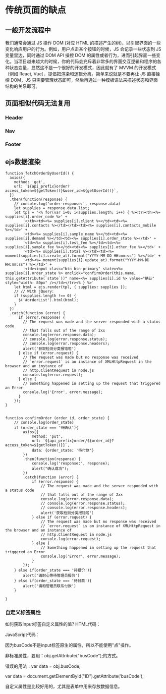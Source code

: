 # 传统页面的缺点

## 一般开发流程中

我们通常会通过 JS 操作 DOM \(对应 HTML 的描述产生的树\)，以引起界面的一些变化响应用户的行为。例如，用户点击某个按钮的时候，JS 会记录一些状态到 JS 变量里边，同时通过 DOM API 操控 DOM 的属性或者行为，进而引起界面一些变化。当项目越来越大的时候，你的代码会充斥着非常多的界面交互逻辑和程序的各种状态变量，显然这不是一个很好的开发模式，因此就有了 MVVM 的开发模式（例如 React, Vue），提倡把渲染和逻辑分离。简单来说就是不要再让 JS 直接操控 DOM，JS 只需要管理状态即可，然后再通过一种模板语法来描述状态和界面结构的关系即可。

## 页面相似代码无法复用

### Header

### Nav

### Footer

## ejs数据渲染

```text
function fetchOrderByUserId() {
  axios({
    method: 'get',
    url: `${api_prefix}order?access_token=${getToken()}&user_id=${getUserId()}`,
  })
  .then(function(response) {
    // console.log('order-response:', response.data)
    let supplies = response.data.list;
    let tpl = '<% for(var i=0; i<supplies.length; i++) { %><tr><th><%= supplies[i].order_code %>' +
        '</th><td><%= supplies[i].client %></td><td><%= supplies[i].contacts %></td></td><td><%= supplies[i].contacts_mobile %></td>' +
        '<td><%= supplies[i].sample_name %></td><td><%= supplies[i].demand %></td><td><%= supplies[i].order_state %></td>' +
        '<td><%= supplies[i].test_fee %></td><td><%= supplies[i].sample_fee %></td><td><%= supplies[i].other_fee %></td>' +
        '<td><%= supplies[i].total %></td><td><%= moment(supplies[i].create_at).format("YYYY-MM-DD HH:mm:ss") %></td>' +
        '<td><%= moment(supplies[i].update_at).format("YYYY-MM-DD HH:mm:ss") %></td>' +
        '<td><input class="btn btn-primary" state=<%= supplies[i].order_state %> onclick="confirmOrder(this.name, this.getAttribute(`state`))" name=<%= supplies[i].id %> value="确认" style="width: 80px" /></td></tr><% } %>'
    let html = ejs.render(tpl, { supplies: supplies });
    // // With jQuery:
    if (supplies.length !== 0) {
      $('#orderList').html(html);
    }
  })
  .catch(function (error) {
      if (error.response) {
        // The request was made and the server responded with a status code
        // that falls out of the range of 2xx
        console.log(error.response.data);
        // console.log(error.response.status);
        // console.log(error.response.headers);
        alert('获取检测分类报错啦')
      } else if (error.request) {
        // The request was made but no response was received
        // `error.request` is an instance of XMLHttpRequest in the browser and an instance of
        // http.ClientRequest in node.js
        console.log(error.request);
      } else {
        // Something happened in setting up the request that triggered an Error
        console.log('Error', error.message);
      }
    });
}


function confirmOrder (order_id, order_state) {
    // console.log(order_state)
    if (order_state === '待确认'){
        axios({
            method: 'put',
            url: `${api_prefix}order/${order_id}?access_token=${getToken()}}`,
            data: {order_state: '待付款'}
        })
        .then(function(response) {
            console.log('response:', response);
            alert("确认成功");
        })
        .catch(function (error) {
            if (error.response) {
                // The request was made and the server responded with a status code
                // that falls out of the range of 2xx
                console.log(error.response.data);
                // console.log(error.response.status);
                // console.log(error.response.headers);
                alert('获取检测分类报错啦')
            } else if (error.request) {
                // The request was made but no response was received
                // `error.request` is an instance of XMLHttpRequest in the browser and an instance of
                // http.ClientRequest in node.js
                console.log(error.request);
            } else {
                // Something happened in setting up the request that triggered an Error
                console.log('Error', error.message);
            }
        });
    } else if(order_state === '待报价'){
        alert('请耐心等待管理员报价')
    } else if(order_state === '待付款'){
        alert('请和管理员联系付款')
    }

}
```

### 自定义标签属性

如何获取Input标签自定义属性的值? HTML代码：

JavaScript代码：

因为busCode不是input标签原生的属性，所以不能使用"点"操作。

非标准属性，要用：obj.getAttribute\("busCode"\);的方式。

错误的用法：var data = obj.busCode;

var data = document.getElementById\("ID"\).getAttribute\('busCode'\);

自定义属性是比较好用的，尤其是表单中用来存放数据信息。


